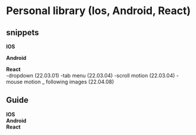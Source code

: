 # Personal library (Ios, Android, React)

## snippets
**IOS**

**Android**

**React**  
-dropdown (22.03.01)
-tab menu (22.03.04)
-scroll motion (22.03.04)
-mouse motion _ following images (22.04.08)


## Guide
**IOS**  
**Android**  
**React**  
